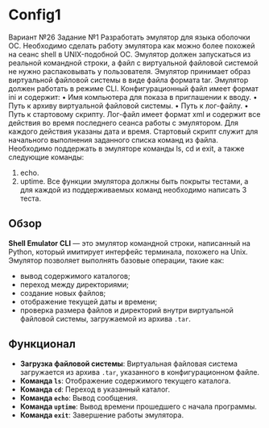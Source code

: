 # Config1
Вариант №26
Задание №1
Разработать эмулятор для языка оболочки ОС. Необходимо сделать работу
эмулятора как можно более похожей на сеанс shell в UNIX-подобной ОС.
Эмулятор должен запускаться из реальной командной строки, а файл с
виртуальной файловой системой не нужно распаковывать у пользователя.
Эмулятор принимает образ виртуальной файловой системы в виде файла формата
tar. Эмулятор должен работать в режиме CLI.
Конфигурационный файл имеет формат ini и содержит:
• Имя компьютера для показа в приглашении к вводу.
• Путь к архиву виртуальной файловой системы.
• Путь к лог-файлу.
• Путь к стартовому скрипту.
Лог-файл имеет формат xml и содержит все действия во время последнего
сеанса работы с эмулятором. Для каждого действия указаны дата и время.
Стартовый скрипт служит для начального выполнения заданного списка
команд из файла.
Необходимо поддержать в эмуляторе команды ls, cd и exit, а также
следующие команды:
1. echo.
2. uptime.
Все функции эмулятора должны быть покрыты тестами, а для каждой из
поддерживаемых команд необходимо написать 3 теста.

## Обзор

**Shell Emulator CLI** — это эмулятор командной строки, написанный на Python, который имитирует интерфейс терминала, похожего на Unix. Эмулятор позволяет выполнять базовые операции, такие как:
- вывод содержимого каталогов;
- переход между директориями;
- создание новых файлов;
- отображение текущей даты и времени;
- проверка размера файлов и директорий внутри виртуальной файловой системы, загружаемой из архива `.tar`.

## Функционал

- **Загрузка файловой системы**: Виртуальная файловая система загружается из архива `.tar`, указанного в конфигурационном файле.
- **Команда `ls`**: Отображение содержимого текущего каталога.
- **Команда `cd`**: Переход в указанный каталог.
- **Команда `echo`**: Вывод сообщения.
- **Команда `uptime`**: Вывод времени прошедшего с начала программы.
- **Команда `exit`**: Завершение работы эмулятора.
